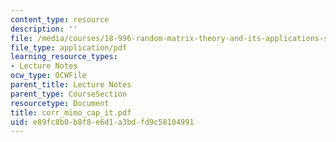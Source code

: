 ```yaml
---
content_type: resource
description: ''
file: /media/courses/18-996-random-matrix-theory-and-its-applications-spring-2004/e89fc8b0b8f8e6d1a3bdfd9c58104991_corr_mimo_cap_it.pdf
file_type: application/pdf
learning_resource_types:
- Lecture Notes
ocw_type: OCWFile
parent_title: Lecture Notes
parent_type: CourseSection
resourcetype: Document
title: corr_mimo_cap_it.pdf
uid: e89fc8b0-b8f8-e6d1-a3bd-fd9c58104991
---
```

